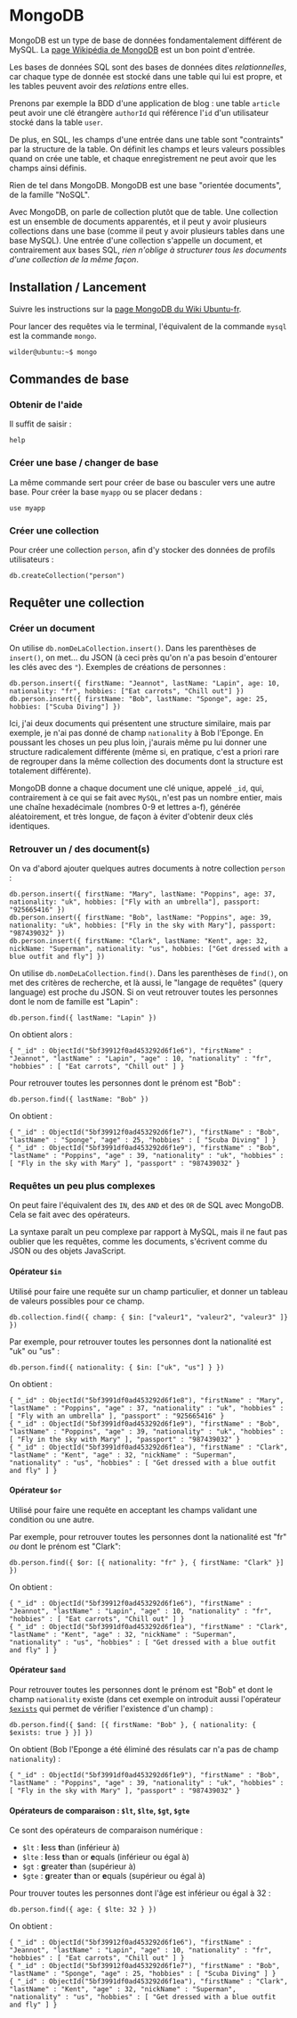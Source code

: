 # MongoDB

MongoDB est un type de base de données fondamentalement différent de MySQL. La [page Wikipédia de MongoDB](https://fr.wikipedia.org/wiki/MongoDB) est un bon point d'entrée.

Les bases de données SQL sont des bases de données dites *relationnelles*, car chaque type de donnée est stocké dans une table qui lui est propre, et les tables peuvent avoir des *relations* entre elles.

Prenons par exemple la BDD d'une application de blog : une table `article` peut avoir une clé étrangère
`authorId` qui référence l'`id` d'un utilisateur stocké dans la table `user`.

De plus, en SQL, les champs d'une entrée dans une table sont "contraints" par la structure de la table.
On définit les champs et leurs valeurs possibles quand on crée une table, et chaque enregistrement ne peut
avoir que les champs ainsi définis.

Rien de tel dans MongoDB. MongoDB est une base "orientée documents", de la famille "NoSQL".

Avec MongoDB, on parle de collection plutôt que de table. Une collection est un ensemble de documents apparentés, et il peut y avoir plusieurs collections dans une base (comme il peut y avoir plusieurs tables
dans une base MySQL). Une entrée d'une collection s'appelle un document, et contrairement aux bases SQL, *rien n'oblige à structurer tous les documents d'une collection de la même façon*.

## Installation / Lancement

Suivre les instructions sur la [page MongoDB du Wiki Ubuntu-fr](https://doc.ubuntu-fr.org/mongodb).

Pour lancer des requêtes via le terminal, l'équivalent de la commande `mysql` est la commande `mongo`.

    wilder@ubuntu:~$ mongo

## Commandes de base

### Obtenir de l'aide

Il suffit de saisir :

    help

### Créer une base / changer de base

La même commande sert pour créer de base ou basculer vers une autre base. Pour créer la base `myapp`
ou se placer dedans :

    use myapp

### Créer une collection

Pour créer une collection `person`, afin d'y stocker des données de profils utilisateurs :

    db.createCollection("person")

## Requêter une collection

### Créer un document

On utilise `db.nomDeLaCollection.insert()`. Dans les parenthèses de `insert()`, on met... du JSON (à ceci près qu'on n'a pas besoin d'entourer les clés avec des `"`). Exemples de créations de personnes :

    db.person.insert({ firstName: "Jeannot", lastName: "Lapin", age: 10, nationality: "fr", hobbies: ["Eat carrots", "Chill out"] })
    db.person.insert({ firstName: "Bob", lastName: "Sponge", age: 25, hobbies: ["Scuba Diving"] })

Ici, j'ai deux documents qui présentent une structure similaire, mais par exemple, je n'ai pas donné de champ `nationality` à Bob l'Eponge. En poussant les choses un peu plus loin, j'aurais même pu lui donner une structure radicalement différente (même si, en pratique, c'est a priori rare de regrouper dans la même collection des documents dont la structure est totalement différente).

MongoDB donne a chaque document une clé unique, appelé `_id`, qui, contrairement à ce qui se fait avec `MySQL`, n'est pas un nombre entier, mais une chaîne hexadécimale (nombres 0-9 et lettres a-f), générée aléatoirement, et très longue, de façon à éviter d'obtenir deux clés identiques.

### Retrouver un / des document(s)

On va d'abord ajouter quelques autres documents à notre collection `person` :

    db.person.insert({ firstName: "Mary", lastName: "Poppins", age: 37, nationality: "uk", hobbies: ["Fly with an umbrella"], passport: "925665416" })
    db.person.insert({ firstName: "Bob", lastName: "Poppins", age: 39, nationality: "uk", hobbies: ["Fly in the sky with Mary"], passport: "987439032" })
    db.person.insert({ firstName: "Clark", lastName: "Kent", age: 32, nickName: "Superman", nationality: "us", hobbies: ["Get dressed with a blue outfit and fly"] })

On utilise `db.nomDeLaCollection.find()`. Dans les parenthèses de `find()`, on met des critères de recherche, et là aussi, le "langage de requêtes" (query language) est proche du JSON. Si on veut retrouver toutes les personnes dont le nom de famille est "Lapin" :

    db.person.find({ lastName: "Lapin" })

On obtient alors :

    { "_id" : ObjectId("5bf39912f0ad453292d6f1e6"), "firstName" : "Jeannot", "lastName" : "Lapin", "age" : 10, "nationality" : "fr", "hobbies" : [ "Eat carrots", "Chill out" ] }

Pour retrouver toutes les personnes dont le prénom est "Bob" :

    db.person.find({ lastName: "Bob" })

On obtient :

    { "_id" : ObjectId("5bf39912f0ad453292d6f1e7"), "firstName" : "Bob", "lastName" : "Sponge", "age" : 25, "hobbies" : [ "Scuba Diving" ] }
    { "_id" : ObjectId("5bf3991df0ad453292d6f1e9"), "firstName" : "Bob", "lastName" : "Poppins", "age" : 39, "nationality" : "uk", "hobbies" : [ "Fly in the sky with Mary" ], "passport" : "987439032" }

### Requêtes un peu plus complexes

On peut faire l'équivalent des `IN`, des `AND` et des `OR` de SQL avec MongoDB. Cela se fait avec des opérateurs.

La syntaxe paraît un peu complexe par rapport à MySQL, mais il ne faut pas oublier que les requêtes, comme les documents, s'écrivent comme du JSON ou des objets JavaScript.

#### Opérateur `$in`

Utilisé pour faire une requête sur un champ particulier, et donner un tableau de valeurs possibles pour ce champ.

    db.collection.find({ champ: { $in: ["valeur1", "valeur2", "valeur3" ]} })

Par exemple, pour retrouver toutes les personnes dont la nationalité est "uk" ou "us" :

    db.person.find({ nationality: { $in: ["uk", "us"] } })

On obtient :

    { "_id" : ObjectId("5bf3991df0ad453292d6f1e8"), "firstName" : "Mary", "lastName" : "Poppins", "age" : 37, "nationality" : "uk", "hobbies" : [ "Fly with an umbrella" ], "passport" : "925665416" }
    { "_id" : ObjectId("5bf3991df0ad453292d6f1e9"), "firstName" : "Bob", "lastName" : "Poppins", "age" : 39, "nationality" : "uk", "hobbies" : [ "Fly in the sky with Mary" ], "passport" : "987439032" }
    { "_id" : ObjectId("5bf3991df0ad453292d6f1ea"), "firstName" : "Clark", "lastName" : "Kent", "age" : 32, "nickName" : "Superman", "nationality" : "us", "hobbies" : [ "Get dressed with a blue outfit and fly" ] }

#### Opérateur `$or`

Utilisé pour faire une requête en acceptant les champs validant une condition ou une autre.

Par exemple, pour retrouver toutes les personnes dont la nationalité est "fr" *ou* dont le prénom est "Clark":

    db.person.find({ $or: [{ nationality: "fr" }, { firstName: "Clark" }] })

On obtient :

    { "_id" : ObjectId("5bf39912f0ad453292d6f1e6"), "firstName" : "Jeannot", "lastName" : "Lapin", "age" : 10, "nationality" : "fr", "hobbies" : [ "Eat carrots", "Chill out" ] }
    { "_id" : ObjectId("5bf3991df0ad453292d6f1ea"), "firstName" : "Clark", "lastName" : "Kent", "age" : 32, "nickName" : "Superman", "nationality" : "us", "hobbies" : [ "Get dressed with a blue outfit and fly" ] }

#### Opérateur `$and`

Pour retrouver toutes les personnes dont le prénom est "Bob" et dont le champ `nationality` existe (dans cet exemple on introduit aussi l'opérateur [`$exists`](https://docs.mongodb.com/manual/reference/operator/query/exists/) qui permet de vérifier l'existence d'un champ) :

    db.person.find({ $and: [{ firstName: "Bob" }, { nationality: { $exists: true } }] })

On obtient (Bob l'Eponge a été éliminé des résulats car n'a pas de champ `nationality`) :

    { "_id" : ObjectId("5bf3991df0ad453292d6f1e9"), "firstName" : "Bob", "lastName" : "Poppins", "age" : 39, "nationality" : "uk", "hobbies" : [ "Fly in the sky with Mary" ], "passport" : "987439032" }

#### Opérateurs de comparaison : `$lt`, `$lte`, `$gt`, `$gte`

Ce sont des opérateurs de comparaison numérique :

* `$lt` : **l**ess **t**han (inférieur à)
* `$lte` : **l**ess **t**han or **e**quals (inférieur ou égal à)
* `$gt` : **g**reater **t**han (supérieur à)
* `$gte` : **g**reater **t**han or **e**quals (supérieur ou égal à)

Pour trouver toutes les personnes dont l'âge est inférieur ou égal à 32 :

    db.person.find({ age: { $lte: 32 } })

On obtient :

    { "_id" : ObjectId("5bf39912f0ad453292d6f1e6"), "firstName" : "Jeannot", "lastName" : "Lapin", "age" : 10, "nationality" : "fr", "hobbies" : [ "Eat carrots", "Chill out" ] }
    { "_id" : ObjectId("5bf39912f0ad453292d6f1e7"), "firstName" : "Bob", "lastName" : "Sponge", "age" : 25, "hobbies" : [ "Scuba Diving" ] }
    { "_id" : ObjectId("5bf3991df0ad453292d6f1ea"), "firstName" : "Clark", "lastName" : "Kent", "age" : 32, "nickName" : "Superman", "nationality" : "us", "hobbies" : [ "Get dressed with a blue outfit and fly" ] }

